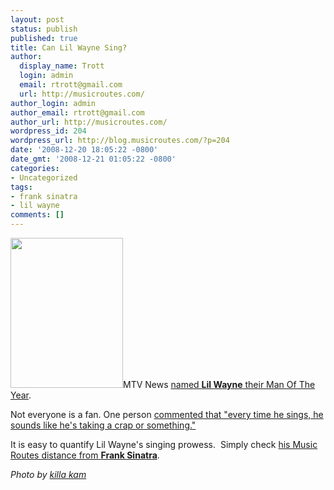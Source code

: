 ```yaml
---
layout: post
status: publish
published: true
title: Can Lil Wayne Sing?
author:
  display_name: Trott
  login: admin
  email: rtrott@gmail.com
  url: http://musicroutes.com/
author_login: admin
author_email: rtrott@gmail.com
author_url: http://musicroutes.com/
wordpress_id: 204
wordpress_url: http://blog.musicroutes.com/?p=204
date: '2008-12-20 18:05:22 -0800'
date_gmt: '2008-12-21 01:05:22 -0800'
categories:
- Uncategorized
tags:
- frank sinatra
- lil wayne
comments: []
---
```

<p><img class="alignright size-full wp-image-206" src="http://blog.musicroutes.com/wp-content/uploads/2008/12/2720147515_fab0259326_m.jpg" alt="" width="180" height="240" />MTV News <a href="http://www.mtv.com/news/articles/1601504/20081217/lil_wayne.jhtml" target="_blank">named <strong>Lil Wayne</strong> their Man Of The Year</a>.</p>
<p>Not everyone is a fan.  One person <a href="http://www.mtv.com/news/articles/1601618/20081218/story.jhtml" target="_blank">commented that "every time he sings, he sounds like he's taking a crap or something."</a></p>
<p>It is easy to quantify Lil Wayne's singing prowess.  Simply check <a href="http://musicroutes.com/route.php?musicianName=Lil+Wayne&amp;musicianName2=Frank+Sinatra" target="_blank">his Music Routes distance from <strong>Frank Sinatra</strong></a>.</p>
<p><em>Photo by <a href="http://www.flickr.com/photos/26374454@N08/" target="_blank">killa kam</a></em></p>
